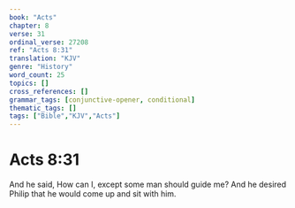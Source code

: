 ```yaml
---
book: "Acts"
chapter: 8
verse: 31
ordinal_verse: 27208
ref: "Acts 8:31"
translation: "KJV"
genre: "History"
word_count: 25
topics: []
cross_references: []
grammar_tags: [conjunctive-opener, conditional]
thematic_tags: []
tags: ["Bible","KJV","Acts"]
---
```


# Acts 8:31

And he said, How can I, except some man should guide me? And he desired Philip that he would come up and sit with him.
